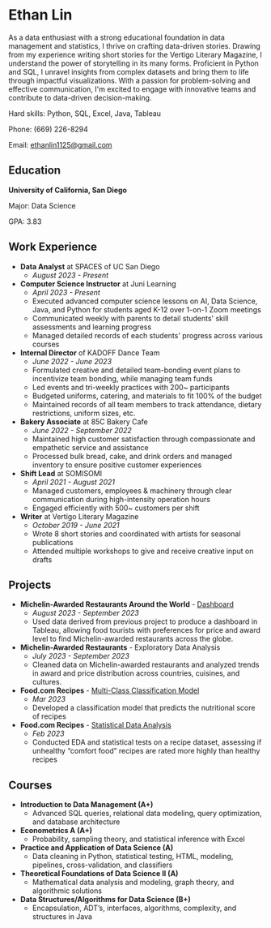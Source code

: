 # Ethan Lin

As a data enthusiast with a strong educational foundation in data management and statistics, I thrive on crafting data-driven stories. Drawing from my experience writing short stories for the Vertigo Literary Magazine, I understand the power of storytelling in its many forms. Proficient in Python and SQL, I unravel insights from complex datasets and bring them to life through impactful visualizations. With a passion for problem-solving and effective communication, I'm excited to engage with innovative teams and contribute to data-driven decision-making.

Hard skills: Python, SQL, Excel, Java, Tableau

Phone: (669) 226-8294

Email: ethanlin1125@gmail.com

## Education
**University of California, San Diego**

Major: Data Science

GPA: 3.83

## Work Experience
- **Data Analyst** at SPACES of UC San Diego
  - *August 2023 - Present*
- **Computer Science Instructor** at Juni Learning
  - *April 2023 - Present*
  - Executed advanced computer science lessons on AI, Data Science, Java, and Python for students aged K-12 over 1-on-1 Zoom meetings
  - Communicated weekly with parents to detail students' skill assessments and learning progress
  - Managed detailed records of each students' progress across various courses
- **Internal Director** of KADOFF Dance Team
  - *June 2022 - June 2023*
  - Formulated creative and detailed team-bonding event plans to incentivize team bonding, while managing team funds
  - Led events and tri-weekly practices with 200~ participants
  - Budgeted uniforms, catering, and materials to fit 100% of the budget
  - Maintained records of all team members to track attendance, dietary restrictions, uniform sizes, etc.
- **Bakery Associate** at 85C Bakery Cafe
  - *June 2022 - September 2022*
  - Maintained high customer satisfaction through compassionate and empathetic service and assistance
  - Processed bulk bread, cake, and drink orders and managed inventory to ensure positive customer experiences
- **Shift Lead** at SOMISOMI
  - *April 2021 - August 2021*
  - Managed customers, employees & machinery through clear communication during high-intensity operation hours 
  - Engaged efficiently with 500~ customers per shift
- **Writer** at Vertigo Literary Magazine
  - *October 2019 - June 2021*
  - Wrote 8 short stories and coordinated with artists for seasonal publications
  - Attended multiple workshops to give and receive creative input on drafts
 
## Projects
- **Michelin-Awarded Restaurants Around the World** - [Dashboard](https://public.tableau.com/views/Michelin-AwardedRestaurantsAroundtheWorld/ExecutiveOverview?:language=en-US&:display_count=n&:origin=viz_share_link)
  - *August 2023 - September 2023*
  - Used data derived from previous project to produce a dashboard in Tableau, allowing food tourists with preferences for price and award level to find Michelin-awarded restaurants across the globe.
- **Michelin-Awarded Restaurants** - Exploratory Data Analysis
  - *July 2023 - September 2023*
  - Cleaned data on Michelin-awarded restaurants and analyzed trends in award and price distribution across countries, cuisines, and cultures.
- **Food.com Recipes** - [Multi-Class Classification Model](https://ethanslin.github.io/Nutritional-Score-Classification/)
  - *Mar 2023*
  - Developed a classification model that predicts the nutritional score of recipes
- **Food.com Recipes** - [Statistical Data Analysis](https://ethanslin.github.io/Comfort-Food-Bias-Analysis/)
  - *Feb 2023*
  - Conducted EDA and statistical tests on a recipe dataset, assessing if unhealthy “comfort food” recipes are rated more highly than healthy recipes

## Courses
- **Introduction to Data Management (A+)**
  - Advanced SQL queries, relational data modeling, query optimization, and database
architecture
- **Econometrics A (A+)**
  - Probability, sampling theory, and statistical inference with Excel
- **Practice and Application of Data Science (A)**
  - Data cleaning in Python, statistical testing, HTML, modeling, pipelines, cross-validation, and classifiers
- **Theoretical Foundations of Data Science II (A)**
  - Mathematical data analysis and modeling, graph theory, and algorithmic solutions
- **Data Structures/Algorithms for Data Science (B+)**
  - Encapsulation, ADT’s, interfaces, algorithms, complexity, and structures in Java
